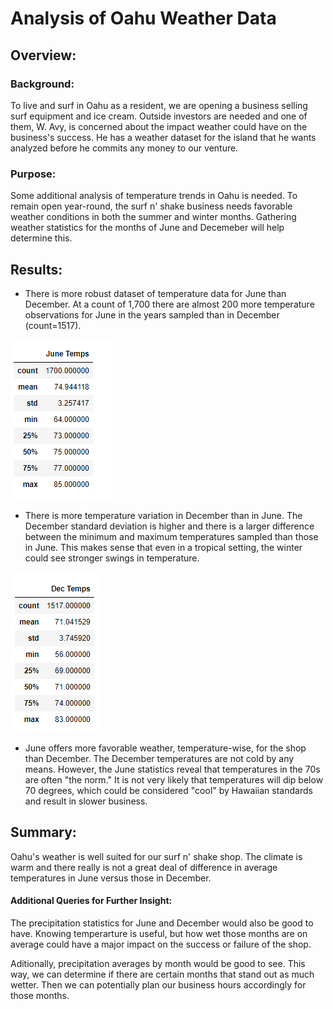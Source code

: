 # Analysis of Oahu Weather Data

## Overview:
### Background:
To live and surf in Oahu as a resident, we are opening a business selling surf equipment and ice cream. Outside investors are needed and one of them, W. Avy, is concerned about the impact weather could have on the business's success. He has a weather dataset for the island that he wants analyzed before he commits any money to our venture.

### Purpose:
Some additional analysis of temperature trends in Oahu is needed. To remain open year-round, the surf n' shake business needs favorable weather conditions in both the summer and winter months. Gathering weather statistics for the months of June and Decemeber will help determine this.

## Results:
- There is more robust dataset of temperature data for June than December. At a count of 1,700 there are almost 200 more temperature observations for June in the years sampled than in December (count=1517).

![June](https://github.com/bfox87/surfs_up/blob/main/Screenshots/June.PNG)
- There is more temperature variation in December than in June. The December standard deviation is higher and there is a larger difference between the minimum and maximum temperatures sampled than those in June. This makes sense that even in a tropical setting, the winter could see stronger swings in temperature.

![December](https://github.com/bfox87/surfs_up/blob/main/Screenshots/December.PNG)
- June offers more favorable weather, temperature-wise, for the shop than December. The December temperatures are not cold by any means. However, the June statistics reveal that temperatures in the 70s are often "the norm." It is not very likely that temperatures will dip below 70 degrees, which could be considered "cool" by Hawaiian standards and result in slower business.



## Summary:
Oahu's weather is well suited for our surf n' shake shop. The climate is warm and there really is not a great deal of difference in average temperatures in June versus those in December.

#### Additional Queries for Further Insight:
The precipitation statistics for June and December would also be good to have. Knowing temperarture is useful, but how wet those months are on average could have a major impact on the success or failure of the shop.

Aditionally, precipitation averages by month would be good to see. This way, we can determine if there are certain months that stand out as much wetter. Then we can potentially plan our business hours accordingly for those months.